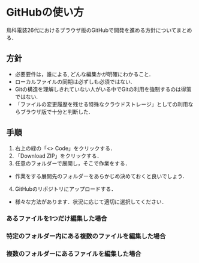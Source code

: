 # GitHubの使い方
鳥科電装26代におけるブラウザ版のGitHubで開発を進める方針についてまとめる．

## 方針
- 必要要件は，誰による, どんな編集かが明確にわかること. 
- ローカルファイルの同期は必ずしも必須ではない. 
- Gitの構造を理解しきれていない人がいる中でGitの利用を強制するのは得策ではない. 
- 「ファイルの変更履歴を残せる特殊なクラウドストレージ」としての利用ならブラウザ版で十分と判断した. 

## 手順
1. 右上の緑の「\<\> Code」をクリックする．
2. 「Download ZIP」をクリックする．
3. 任意のフォルダーで展開し，そこで作業をする．
  - 作業をする展開先のフォルダーをあらかじめ決めておくと良いでしょう．
4. GitHubのリポジトリにアップロードする．
  - 様々な方法があります．状況に応じて適切に選択してください．

### あるファイルを1つだけ編集した場合
### 特定のフォルダー内にある複数のファイルを編集した場合
### 複数のフォルダーにあるファイルを編集した場合

